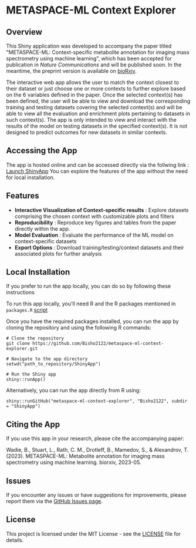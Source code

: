 # METASPACE-ML Context Explorer

## Overview
This Shiny application was developed to accompany the paper titled "METASPACE-ML: Context-specific metabolite annotation for imaging mass spectrometry using machine learning", which has been accepted for publication in _Nature Communications_ and will be published soon. In the meantime, the preprint version is available on [bioRxiv](https://www.biorxiv.org/content/10.1101/2023.05.29.542736v2). 

The interactive web app allows the user to match the context closest to their dataset or just choose one or more contexts to further explore based on the 6 variables defined in the paper. Once the selected
context(s) has been defined, the user will be able to view and download the corresponding training and testing datasets covering the selected context(s) and will be able to view all the evaluation and enrichment plots pertaining to datasets in such context(s). The app is only intended to view and interact with the results of the model on testing datasets in the specified context(s). It is not
designed to predict outcomes for new datasets in similar contexts.

## Accessing the App

The app is hosted online and can be accessed directly via the follwing link : [Launch ShinyApp](https://t.ly/q-nb5)
You can explore the features of the app without the need for local installation.

## Features  
 - **Interactive Visualization of Context-specific results** : Explore datasets comprising the chosen context with customizable plots and filters
 - **Reproducibility** : Reproduce key figures and tables from the paper directly within the app.
 - **Model Evaluation** : Evaluate the performance of the ML model on context-specific datasets
 - **Export Options** : Download training/testing/context datasets and their associated plots for further analysis

## Local Installation

If you prefer to run the app locally, you can do so by following these instructions

To run this app locally, you'll need R and the R packages mentioned in `packages.R` [script](https://github.com/Bisho2122/metaspace-ml-context-explorer/packages.R)

Once you have the required packages installed, you can run the app by cloning the repository and using the following R commands:

```
# Clone the repository
git clone https://github.com/Bisho2122/metaspace-ml-context-explorer.git

# Navigate to the app directory
setwd("path_to_repository/ShinyApp")

# Run the Shiny app
shiny::runApp()
```
Alternatively, you can run the app directly from R using:

```
shiny::runGitHub("metaspace-ml-context-explorer", "Bisho2122", subdir = "ShinyApp")
```
## Citing the App
If you use this app in your research, please cite the accompanying paper:

Wadie, B., Stuart, L., Rath, C. M., Drotleff, B., Mamedov, S., & Alexandrov, T. (2023). METASPACE-ML: Metabolite annotation for imaging mass spectrometry using machine learning. biorxiv, 2023-05.

## Issues
If you encounter any issues or have suggestions for improvements, please report them via the [GitHub Issues page](https://github.com/Bisho2122/metaspace-ml-context-explorer/issues).

## License
This project is licensed under the MIT License - see the [LICENSE](https://github.com/Bisho2122/metaspace-ml-context-explorer/blob/main/LICENSE) file for details.





